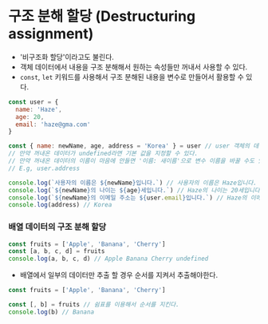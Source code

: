 # 구조 분해 할당 (Destructuring assignment)
- '비구조화 할당'이라고도 불린다.
- 객체 데이터에서 내용을 구조 분해해서 원하는 속성들만 꺼내서 사용할 수 있다.
- `const`, `let` 키워드를 사용해서 구조 분해된 내용을 변수로 만들어서 활용할 수 있다.
```js
const user = {
  name: 'Haze',
  age: 20,
  email: 'haze@gma.com'
}

const { name: newName, age, address = 'Korea' } = user // user 객체의 데이터를 할당
// 만약 꺼내온 데이터가 undefined라면 기본 값을 지정할 수 있다.
// 만약 꺼내온 데이터의 이름이 마음에 안들면 '이름: 새이름'으로 변수 이름을 바꿀 수도 있다.
// E.g, user.address

console.log(`사용자의 이름은 ${newName}입니다.`) // 사용자의 이름은 Haze입니다.
console.log(`${newName}의 나이는 ${age}세입니다.`) // Haze의 나이는 20세입니다.
console.log(`${newName}의 이메일 주소는 ${user.email}입니다.`) // Haze의 이메일 주소는 haze@gma.com입니다.
console.log(address) // Korea
```

### 배열 데이터의 구조 분해 할당
```js
const fruits = ['Apple', 'Banana', 'Cherry']
const [a, b, c, d] = fruits
console.log(a, b, c, d) // Apple Banana Cherry undefined
```
- 배열에서 일부의 데이터만 추출 할 경우 순서를 지켜서 추출해야한다.
```js
const fruits = ['Apple', 'Banana', 'Cherry']

const [, b] = fruits // 쉼표를 이용해서 순서를 지킨다.
console.log(b) // Banana
```